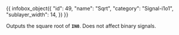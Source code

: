 {{ infobox_object({
	"id": 49,
	"name": "Sqrt",
	"category": "Signal-i1o1",
	"sublayer_width": 14,
}) }}

Outputs the square root of **`IN0`**. Does not affect binary signals.